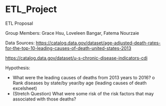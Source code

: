 # ETL_Project

ETL Proposal

Group Members: Grace Hsu, Loveleen Bangar, Fatema Nourzaie

Data Sources:
https://catalog.data.gov/dataset/age-adjusted-death-rates-for-the-top-10-leading-causes-of-death-united-states-2013

https://catalog.data.gov/dataset/u-s-chronic-disease-indicators-cdi

Hypothesis:
-	What were the leading causes of deaths from 2013 years to 2016?
o	Rank diseases by state/by year/by age (leading causes of death excelsheet)
-	(Stretch Question) What were some risk of the risk factors that may associated with those deaths?

